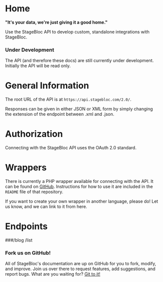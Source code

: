 # Home
**"It's your data, we're just giving it a good home."**

Use the StageBloc API to develop custom, standalone integrations with StageBloc.

### Under Development
The API (and therefore these docs) are still currently under development. Initially the API will be read only.

# General Information
The root URL of the API is at `https://api.stagebloc.com/2.0/`.

Responses can be given in either JSON or XML form by simply changing the extension of the endpoint between .xml and .json.

# Authorization
Connecting with the StageBloc API uses the OAuth 2.0 standard.

# Wrappers
There is currently a PHP wrapper available for connecting with the API. It can be found on [GitHub](http://github.com/stagebloc/php-sb-connect). Instructions for how to use it are included in the `README` file of that repository.

If you want to create your own wrapper in another language, please do! Let us know, and we can link to it from here.

# Endpoints
###/blog
/list

### Fork us on GitHub!
All of StageBloc's documentation are up on GitHub for you to fork, modify, and improve. Join us over there to request features, add suggestions, and report bugs. What are you waiting for? [Git to it!](https://github.com/stagebloc/docs)

